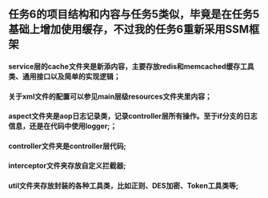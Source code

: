 <h2>任务6的项目结构和内容与任务5类似，毕竟是在任务5基础上增加使用缓存，不过我的任务6重新采用SSM框架</h2>
<h4>service层的cache文件夹是新添内容，主要存放redis和memcached缓存工具类、通用接口以及简单的实现逻辑；</h4>
<h4>关于xml文件的配置可以参见main层级resources文件夹里内容；</h4>
<h4>aspect文件夹是aop日志记录类，记录controller层所有操作。至于if分支的日志信息，还是在代码中使用logger;；</h4>
<h4>controller文件夹是controller层代码;</h4>
<h4>interceptor文件夹存放自定义拦截器;</h4>
<h4>util文件夹存放封装的各种工具类，比如正则、DES加密、Token工具类等;</h4>
